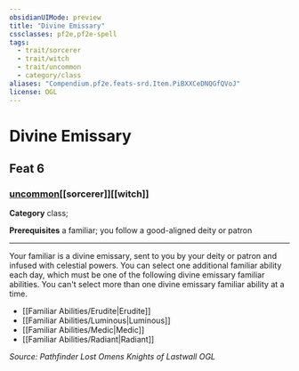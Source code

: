 ```yaml
---
obsidianUIMode: preview
title: "Divine Emissary"
cssclasses: pf2e,pf2e-spell
tags:
  - trait/sorcerer
  - trait/witch
  - trait/uncommon
  - category/class
aliases: "Compendium.pf2e.feats-srd.Item.PiBXXCeDNQGfQVoJ"
license: OGL
---
```

# Divine Emissary
## Feat 6
### [uncommon](uncommon "Uncommon Rarity Trait")[[sorcerer]][[witch]]

**Category** class; 



**Prerequisites** a familiar; you follow a good-aligned deity or patron
* * *
Your familiar is a divine emissary, sent to you by your deity or patron and infused with celestial powers. You can select one additional familiar ability each day, which must be one of the following divine emissary familiar abilities. You can't select more than one divine emissary familiar ability at a time.

*   [[Familiar Abilities/Erudite|Erudite]]
*   [[Familiar Abilities/Luminous|Luminous]]
*   [[Familiar Abilities/Medic|Medic]]
*   [[Familiar Abilities/Radiant|Radiant]]

*Source: Pathfinder Lost Omens Knights of Lastwall*
*OGL*